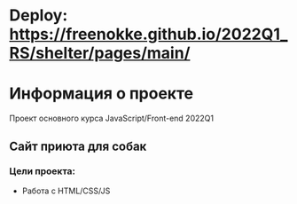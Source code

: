 # Deploy: **https://freenokke.github.io/2022Q1_RS/shelter/pages/main/**
# Информация о проекте
Проект основного курса JavaScript/Front-end 2022Q1

## Сайт приюта для собак

### Цели проекта: 
* Работа с HTML/CSS/JS


